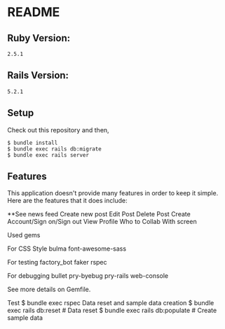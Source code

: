 # README

## Ruby Version:
```
2.5.1
```
## Rails Version:
```
5.2.1
```
## Setup
Check out this repository and then,
``` 
$ bundle install
$ bundle exec rails db:migrate
$ bundle exec rails server
```
## Features
This application doesn't provide many features in order to keep it simple. Here are the features that it does include:

**See news feed
Create new post
Edit Post
Delete Post
Create Account/Sign on/Sign out
View Profile
Who to Collab With screen

Used gems

For CSS Style
bulma
font-awesome-sass

For testing
factory_bot
faker
rspec

For debugging
bullet
pry-byebug
pry-rails
web-console

See more details on Gemfile.

Test
$ bundle exec rspec
Data reset and sample data creation
$ bundle exec rails db:reset    # Data reset
$ bundle exec rails db:populate # Create sample data
